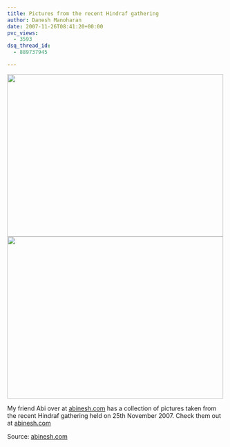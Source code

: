 ```yaml
---
title: Pictures from the recent Hindraf gathering
author: Danesh Manoharan
date: 2007-11-26T08:41:20+00:00
pvc_views:
  - 3593
dsq_thread_id:
  - 889737945

---
```

<img loading="lazy" src="http://farm3.static.flickr.com/2303/2064030768_79f0ac5973.jpg?v=0" height="375" width="500" />

<img loading="lazy" src="http://farm3.static.flickr.com/2256/2063235909_5015cd50d1.jpg?v=0" height="375" width="500" /> 

My friend Abi over at [abinesh.com][1] has a collection of pictures taken from the recent Hindraf gathering held on 25th November 2007. Check them out at [abinesh.com][1]

Source: [abinesh.com][1]

 [1]: http://www.abinesh.com/delirium/posts/hindraf-25-11-07-pictures/